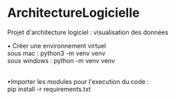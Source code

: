 # ArchitectureLogicielle
Projet d'architecture logiciel : visualisation des données

• Créer une environnement virtuel <br/>
    sous mac : python3 -m venv venv<br/>
    sous windows : python -m venv venv<br/><br/>

•Importer les modules pour l'execution du code :<br/>
    pip install -r requirements.txt<br/>
